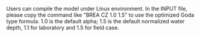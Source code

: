 Users can compile the model under Linux environment.
In the INPUT file, please copy the command like "BREA CZ 1.0 1.5" to use the optimized Goda type formula.
1.0 is the default alpha;
1.5 is the default normalized water depth, 1.1 for laboratory and 1.5 for field case.
